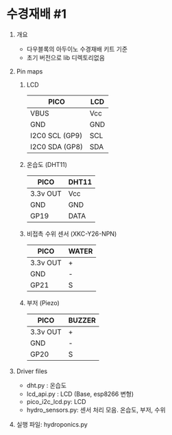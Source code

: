 # 수경재배 #1

1. 개요
   * 다우블록의 아두이노 수경재배 키트 기준
   * 초기 버전으로 lib 디렉토리없음

2. Pin maps
   1. LCD

      PICO | LCD
      -----|-----
      VBUS | Vcc
      GND | GND
      I2C0 SCL (GP9) | SCL 
      I2C0 SDA (GP8) | SDA

   2. 온습도 (DHT11)

      PICO | DHT11
      -----|-----
      3.3v OUT | Vcc
      GND | GND
      GP19 | DATA

   3. 비접촉 수위 센서 (XKC-Y26-NPN)

      PICO | WATER
      -----|-----
      3.3v OUT | + 
      GND | -
      GP21 | S

   4. 부저 (Piezo)

      PICO | BUZZER
      -----|-----
      3.3v OUT | + 
      GND | -
      GP20 | S

3. Driver files
   * dht.py : 온습도
   * lcd_api.py : LCD (Base, esp8266 변형)
   * pico_i2c_lcd.py: LCD
   * hydro_sensors.py: 센서 처리 모음. 온습도, 부저, 수위

4. 실행 파일: hydroponics.py
